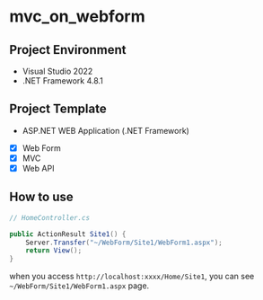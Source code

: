 # mvc_on_webform

## Project Environment

- Visual Studio 2022
- .NET Framework 4.8.1

## Project Template

- ASP.NET WEB Application (.NET Framework)
- [x] Web Form
- [x] MVC
- [x] Web API

## How to use

```csharp
// HomeController.cs

public ActionResult Site1() {
    Server.Transfer("~/WebForm/Site1/WebForm1.aspx");
    return View();
}
```

when you access `http://localhost:xxxx/Home/Site1`, you can see `~/WebForm/Site1/WebForm1.aspx` page.
